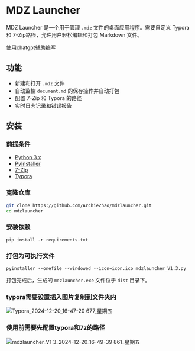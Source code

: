 # MDZ Launcher

MDZ Launcher 是一个用于管理 `.mdz` 文件的桌面应用程序。需要自定义 Typora 和 7-Zip路径，允许用户轻松编辑和打包 Markdown 文件。

使用chatgpt辅助编写

## 功能

- 新建和打开 `.mdz` 文件
- 自动监控 `document.md` 的保存操作并自动打包
- 配置 7-Zip 和 Typora 的路径
- 实时日志记录和错误报告

## 安装

### 前提条件

- [Python 3.x](https://www.python.org/downloads/)
- [PyInstaller](https://www.pyinstaller.org/)
- [7-Zip](https://www.7-zip.org/)
- [Typora](https://typora.io/)

### 克隆仓库

```bash
git clone https://github.com/ArchieZhao/mdzlauncher.git
cd mdzlauncher
```




### 安装依赖

```
pip install -r requirements.txt
```



### 打包为可执行文件

```
pyinstaller --onefile --windowed --icon=icon.ico mdzlauncher_V1.3.py
```

打包完成后，生成的 `mdzlauncher.exe` 文件位于 `dist` 目录下。

### typora需要设置插入图片复制到文件夹内
![Typora_2024-12-20_16-47-20 677_星期五](https://github.com/user-attachments/assets/dc33013f-3041-4da3-8f73-ba13db84bbcd)


### 使用前需要先配置typora和7z的路径
![mdzlauncher_V1 3_2024-12-20_16-49-39 861_星期五](https://github.com/user-attachments/assets/85fcb358-0766-4a73-9dfe-9cf78af4d9b3)
